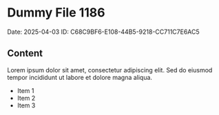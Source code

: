 # Dummy File 1186

Date: 2025-04-03
ID: C68C9BF6-E108-44B5-9218-CC711C7E6AC5

## Content

Lorem ipsum dolor sit amet, consectetur adipiscing elit.
Sed do eiusmod tempor incididunt ut labore et dolore magna aliqua.

* Item 1
* Item 2
* Item 3

